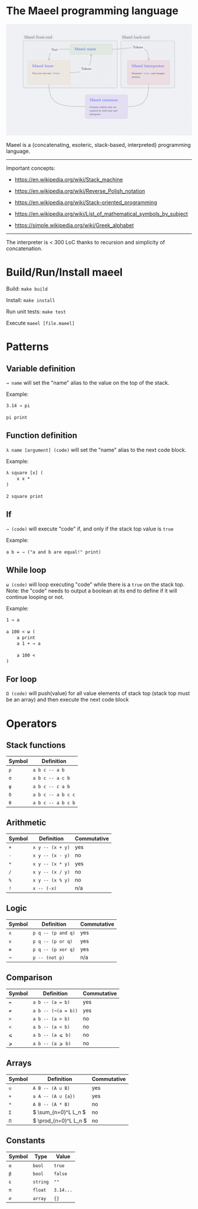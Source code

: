 # The Maeel programming language

![](./structure.png)

Maeel is a {concatenating, esoteric, stack-based, interpreted} programming language.

---
Important concepts:

- https://en.wikipedia.org/wiki/Stack_machine
- https://en.wikipedia.org/wiki/Reverse_Polish_notation
- https://en.wikipedia.org/wiki/Stack-oriented_programming

- https://en.wikipedia.org/wiki/List_of_mathematical_symbols_by_subject
- https://simple.wikipedia.org/wiki/Greek_alphabet

---
The interpreter is < 300 LoC thanks to recursion and simplicity of concatenation.

# Build/Run/Install maeel

Build: `make build`

Install: `make install`

Run unit tests: `make test`

Execute `maeel [file.maeel]`

# Patterns

## Variable definition

`→ name` will set the "name" alias to the value on the top of the stack.

Example:

```
3.14 → pi

pi print
```

## Function definition

`λ name [argument] (code)` will set the "name" alias to the next code block.

Example:

```
λ square [x] (
    x x *
)

2 square print
```

## If

`⇒ (code)` will execute "code" if, and only if the stack top value is `true`

Example:

`a b = ⇒ ("a and b are equal!" print)`

## While loop

`ω (code)` will loop executing "code" while there is a `true` on the stack top. Note: the "code" needs to output a boolean at its end to define if it will continue looping or not.

Example:

```
1 → a

a 100 < ω (
    a print
    a 1 + → a

    a 100 <
)
```

## For loop

`Ω (code)` will push(value) for all value elements of stack top (stack top must be an array) and then execute the next code block

# Operators

## Stack functions

| Symbol | Definition         |
|---     |---                 |
| `ρ`    | `a b c -- a b`     |
| `σ`    | `a b c -- a c b`   |
| `ψ`    | `a b c -- c a b`   |
| `δ`    | `a b c -- a b c c` |
| `θ`    | `a b c -- a b c b` |

## Arithmetic

| Symbol | Definition       | Commutative |
|---     |---               |---          |
| `+`    | `x y -- (x + y)` | yes         |
| `-`    | `x y -- (x - y)` | no          |
| `*`    | `x y -- (x * y)` | yes         |
| `/`    | `x y -- (x / y)` | no          |
| `%`    | `x y -- (x % y)` | no          |
| `!`    | `x -- (-x)`      | n/a         |

## Logic

| Symbol | Definition         | Commutative |
|---     |---                 |---          |
| `∧`    | `p q -- (p and q)` | yes         |
| `∨`    | `p q -- (p or q)`  | yes         |
| `⊕`    | `p q -- (p xor q)` | yes         |
| `¬`    | `p -- (not p)`     | n/a         |

## Comparison

| Symbol | Definition          | Commutative |
|---     |---                  |---          |
| `=`    | `a b -- (a = b)`    | yes         |
| `≠`    | `a b -- (¬(a = b))` | yes         |
| `>`    | `a b -- (a > b)`    | no          |
| `<`    | `a b -- (a < b)`    | no          |
| `⩽`    | `a b -- (a ⩽ b)`    | no          |
| `⩾`    | `a b -- (a ⩾ b)`    | no          |

## Arrays

| Symbol | Definition         | Commutative |
|---     |---                 |---          |
| `∪`    | `A B -- (A ∪ B)`   | yes         |
| `+`    | `a A -- (A ∪ {a})` | yes         |
| `*`    | `A B -- (A * B)`   | no          |
| `Σ`    | $ \sum_{n=0}^L L_n $ | no |
| `Π`    | $ \prod_{n=0}^L L_n $ | no |

## Constants

| Symbol | Type     | Value     |
|---     |---       |---        |
| `α`    | `bool`   | `true`    |
| `β`    | `bool`   | `false`   |
| `ε`    | `string` | `""`      |
| `π`    | `float`  | `3.14...` |
| `∅`    | `array`  | `{}`      |